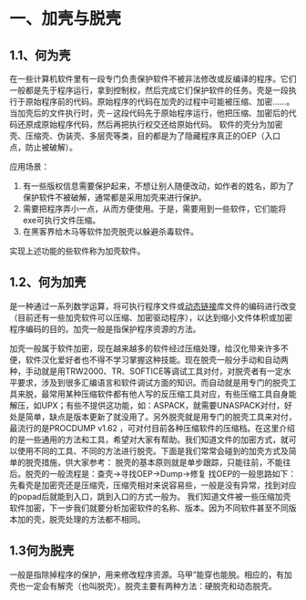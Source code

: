 
# 一、加壳与脱壳

## 1.1、何为壳
在一些计算机软件里有一段专门负责保护软件不被非法修改或反编译的程序。它们一般都是先于程序运行，拿到控制权，然后完成它们保护软件的任务。壳是一段执行于原始程序前的代码。原始程序的代码在加壳的过程中可能被压缩、加密……。当加壳后的文件执行时，壳－这段代码先于原始程序运行，他把压缩、加密后的代码还原成原始程序代码，然后再把执行权交还给原始代码。 软件的壳分为加密壳、压缩壳、伪装壳、多层壳等类，目的都是为了隐藏程序真正的OEP（入口点，防止被破解）。

应用场景：

1. 有一些版权信息需要保护起来，不想让别人随便改动，如作者的姓名，即为了保护软件不被破解，通常都是采用加壳来进行保护。
2.  需要把程序弄小一点，从而方便使用。于是，需要用到一些软件，它们能将exe可执行文件压缩。
3. 在黑客界给木马等软件加壳脱壳以躲避杀毒软件。

实现上述功能的些软件称为加壳软件。


## 1.2、何为加壳
是一种通过一系列数学运算，将可执行程序文件或[动态链接](https://so.csdn.net/so/search?q=%E5%8A%A8%E6%80%81%E9%93%BE%E6%8E%A5&spm=1001.2101.3001.7020)库文件的编码进行改变（目前还有一些加壳软件可以压缩、加密驱动程序），以达到缩小文件体积或加密程序编码的目的。加壳一般是指保护程序资源的方法。



加壳一般属于软件加密，现在越来越多的软件经过压缩处理，给汉化带来许多不便，软件汉化爱好者也不得不学习掌握这种技能。现在脱壳一般分手动和自动两种，手动就是用TRW2000、TR、SOFTICE等调试工具对付，对脱壳者有一定水平要求，涉及到很多汇编语言和软件调试方面的知识。而自动就是用专门的脱壳工具来脱，最常用某种压缩软件都有他人写的反压缩工具对应，有些压缩工具自身能解压，如UPX；有些不提供这功能，如：ASPACK，就需要UNASPACK对付，好处是简单，缺点是版本更新了就没用了。另外脱壳就是用专门的脱壳工具来对付，最流行的是PROCDUMP v1.62 ，可对付目前各种压缩软件的压缩档。在这里介绍的是一些通用的方法和工具，希望对大家有帮助。我们知道文件的加密方式，就可以使用不同的工具、不同的方法进行脱壳。下面是我们常常会碰到的加壳方式及简单的脱壳措施，供大家参考： 脱壳的基本原则就是单步跟踪，只能往前，不能往后。脱壳的一般流程是：查壳->寻找OEP->Dump->修复 找OEP的一般思路如下： 先看壳是加密壳还是压缩壳，压缩壳相对来说容易些，一般是没有异常，找到对应的popad后就能到入口，跳到入口的方式一般为。 我们知道文件被一些压缩加壳软件加密，下一步我们就要分析加密软件的名称、版本。因为不同软件甚至不同版本加的壳，脱壳处理的方法都不相同。


## 1.3何为脱壳
一般是指除掉程序的保护，用来修改程序资源。马甲”能穿也能脱。相应的，有加壳也一定会有解壳（也叫脱壳）。脱壳主要有两种方法：硬脱壳和动态脱壳。


